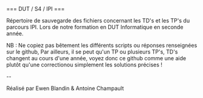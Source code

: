 === DUT / S4 / IPI ===

Répertoire de sauvegarde des fichiers concernant les TD's et les TP's du parcours IPI. Lors de notre formation en DUT Informatique en seconde année.

NB : Ne copiez pas bêtement les différents scripts ou réponses renseignées sur le github, Par ailleurs, il se peut qu'un TP ou plusieurs TP's, TD's changent au cours d'une année, voyez donc ce github comme une aide plutôt qu'une correctionou simplement les solutions précises !

--

Réalisé par Ewen Blandin & Antoine Champault
